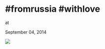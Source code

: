 # #fromrussia #withlove











at

September 04, 2014















![](Screenshot%2Bfrom%2B2014-09-04%2B11%3A59%3A12.png)
